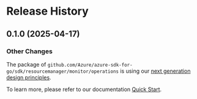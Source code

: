 # Release History

## 0.1.0 (2025-04-17)
### Other Changes

The package of `github.com/Azure/azure-sdk-for-go/sdk/resourcemanager/monitor/operations` is using our [next generation design principles](https://azure.github.io/azure-sdk/general_introduction.html).

To learn more, please refer to our documentation [Quick Start](https://aka.ms/azsdk/go/mgmt).